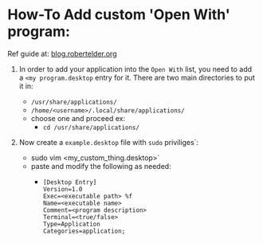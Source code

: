 # How-To Add custom 'Open With' program:

Ref guide at: [blog.robertelder.org][1]

1. In order to add your application into the `Open With` list, you need to add  
   a `<my program.desktop` entry for it. There are two main directories to put  
   it in:
    - `/usr/share/applications/`
    - `/home/<username>/.local/share/applications/`
    - choose one and proceed ex:
        - `cd /usr/share/applications/`

2. Now create a `example.desktop` file with `sudo` priviliges`:
    - sudo vim <my_custom_thing.desktop>`
    - paste and modify the following as needed:
        - ```
          [Desktop Entry]
          Version=1.0
          Exec=<executable path> %f
          Name=<executable name>
          Comment=<program description>
          Terminal=<true/false>
          Type=Application
          Categories=application;
          ```

[1]: <https://blog.robertelder.org/custom-open-with-program-ubuntu/> "blog.robertelder.org"
